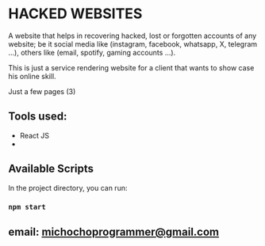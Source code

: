 # HACKED WEBSITES

A website that helps in recovering hacked, lost or forgotten accounts  of any website; be it social media like (instagram, facebook, whatsapp, X, telegram ...), others like (email, spotify, gaming accounts …).

This is just a service rendering website for a client that wants to show case his online skill.

Just a few pages (3)

## Tools used:
* React JS
* 
## Available Scripts

In the project directory, you can run:

### `npm start`

## email: michochoprogrammer@gmail.com